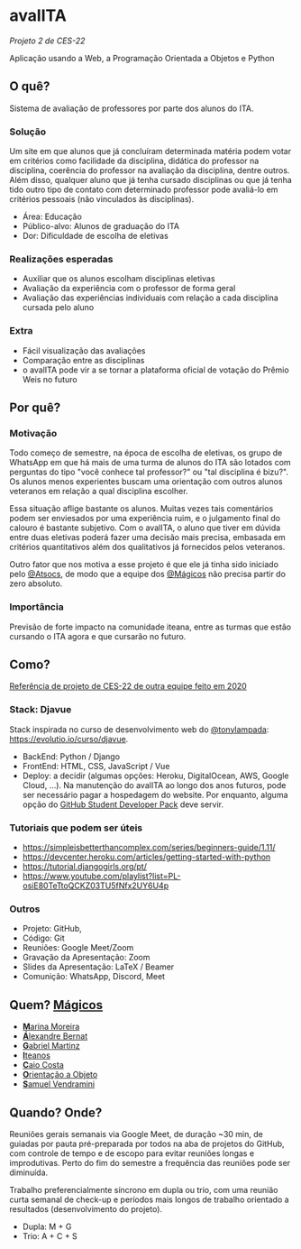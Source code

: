 # avalITA
_Projeto 2 de CES-22_

Aplicação usando a Web, a Programação Orientada a Objetos e Python

## O quê?
Sistema de avaliação de professores por parte dos alunos do ITA.

### Solução
Um site em que alunos que já concluíram determinada matéria podem votar em critérios como facilidade da disciplina, didática do professor na disciplina, coerência do professor na avaliação da disciplina, dentre outros. Além disso, qualquer aluno que já tenha cursado disciplinas ou que já tenha tido outro tipo de contato com determinado professor pode avaliá-lo em critérios pessoais (não vinculados às disciplinas).

- Área: Educação
- Público-alvo: Alunos de graduação do ITA
- Dor: Dificuldade de escolha de eletivas

### Realizações esperadas
- Auxiliar que os alunos escolham disciplinas eletivas
- Avaliação da experiência com o professor de forma geral
- Avaliação das experiências individuais com relação a cada disciplina cursada pelo aluno

### Extra
- Fácil visualização das avaliações
- Comparação entre as disciplinas
- o avalITA pode vir a se tornar a plataforma oficial de votação do Prêmio Weis no futuro

## Por quê? 

### Motivação
Todo começo de semestre, na época de escolha de eletivas, os grupo de WhatsApp em que há mais de uma turma de alunos do ITA são lotados com perguntas do tipo "você conhece tal professor?" ou "tal disciplina é bizu?". Os alunos menos experientes buscam uma orientação com outros alunos veteranos em relação a qual disciplina escolher.

Essa situação aflige bastante os alunos. Muitas vezes tais comentários podem ser enviesados por uma experiência ruim, e o julgamento final do calouro é bastante subjetivo. Com o avalITA, o aluno que tiver em dúvida entre duas eletivas poderá fazer uma decisão mais precisa, embasada em critérios quantitativos além dos qualitativos já fornecidos pelos veteranos.

Outro fator que nos motiva a esse projeto é que ele já tinha sido iniciado pelo [@Atsocs](https://github.com/Atsocs), de modo que a equipe dos [@Mágicos](https://github.com/Magicos-de-CES-22/) não precisa partir do zero absoluto.

### Importância
Previsão de forte impacto na comunidade iteana, entre as turmas que estão cursando o ITA agora e que cursarão no futuro.


## Como?
[Referência de projeto de CES-22 de outra equipe feito em 2020](https://github.com/ArturAssisComp/site-covid19)
### Stack: Djavue
Stack inspirada no curso de desenvolvimento web do [@tonylampada](https://github.com/tonylampada): https://evolutio.io/curso/djavue.

- BackEnd: Python / Django
- FrontEnd: HTML, CSS, JavaScript / Vue
- Deploy: a decidir (algumas opções: Heroku, DigitalOcean, AWS, Google Cloud, ...). Na manutenção do avalITA ao longo dos anos futuros, pode ser necessário pagar a hospedagem do website. Por enquanto, alguma opção do [GitHub Student Developer Pack](https://education.github.com/pack) deve servir.

### Tutoriais que podem ser úteis
- https://simpleisbetterthancomplex.com/series/beginners-guide/1.11/
- https://devcenter.heroku.com/articles/getting-started-with-python
- https://tutorial.djangogirls.org/pt/
- https://www.youtube.com/playlist?list=PL-osiE80TeTtoQCKZ03TU5fNfx2UY6U4p

### Outros
- Projeto: GitHub,
- Código: Git
- Reuniões: Google Meet/Zoom
- Gravação da Apresentação: Zoom
- Slides da Apresentação: LaTeX / Beamer
- Comunição: WhatsApp, Discord, Meet

## Quem? [Mágicos](https://github.com/Magicos-de-CES-22/)
- [**M**arina Moreira](https://github.com/Del-23)
- [**Á**lexandre Bernat](https://github.com/skinnymega)
- [**G**abriel Martinz](https://github.com/gbrlbrbs)
- [**I**teanos](http://www.ita.br/)
- [**C**aio Costa](https://github.com/Atsocs)
- [**O**rientação a Objeto](https://pt.wikipedia.org/wiki/Orienta%C3%A7%C3%A3o_a_objetos)
- [**S**amuel Vendramini](https://github.com/samuelv8)

## Quando? Onde?
Reuniões gerais semanais via Google Meet, de duração ~30 min, de guiadas por pauta pré-preparada por todos na aba de projetos do GitHub, com controle de tempo e de escopo para evitar reuniões longas e improdutivas. Perto do fim do semestre a frequência das reuniões pode ser diminuída.

Trabalho preferencialmente síncrono em dupla ou trio, com uma reunião curta semanal de check-up e períodos mais longos de trabalho orientado a resultados (desenvolvimento do projeto).
- Dupla: M + G
- Trio: A + C + S

